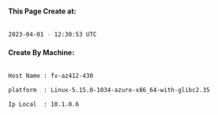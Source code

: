 
   
#### This Page Create at:

```bash

2023-04-01 - 12:30:53 UTC

```

#### Create By Machine:

```bash

Host Name : fv-az412-430

platform  : Linux-5.15.0-1034-azure-x86_64-with-glibc2.35

Ip Local  : 10.1.0.6

```

